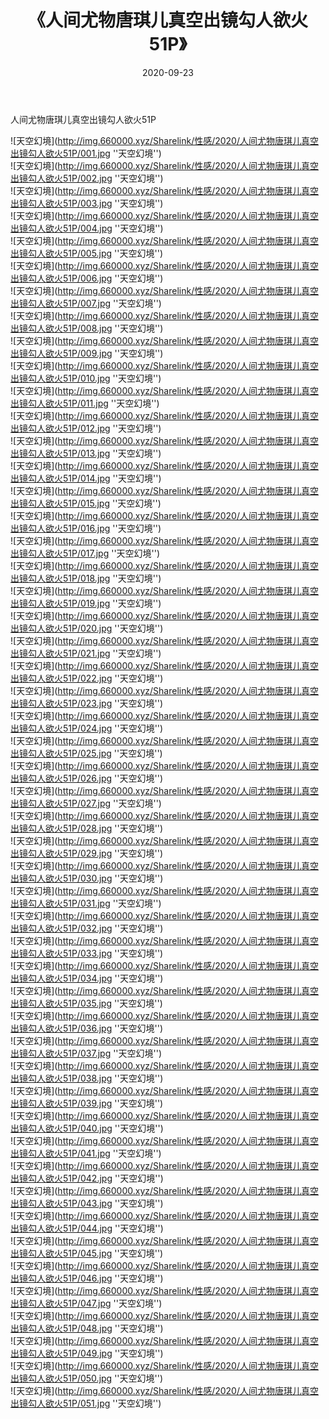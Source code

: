 ﻿---
layout: post
title:  《人间尤物唐琪儿真空出镜勾人欲火51P》
date:   2020-09-23
img: http://img.660000.xyz/Sharelink/性感/2020/人间尤物唐琪儿真空出镜勾人欲火51P/000.jpg
categories: [美女, 性感, 泳衣]
---

人间尤物唐琪儿真空出镜勾人欲火51P



![天空幻境](http://img.660000.xyz/Sharelink/性感/2020/人间尤物唐琪儿真空出镜勾人欲火51P/001.jpg ''天空幻境'') <br>
![天空幻境](http://img.660000.xyz/Sharelink/性感/2020/人间尤物唐琪儿真空出镜勾人欲火51P/002.jpg ''天空幻境'') <br>
![天空幻境](http://img.660000.xyz/Sharelink/性感/2020/人间尤物唐琪儿真空出镜勾人欲火51P/003.jpg ''天空幻境'') <br>
![天空幻境](http://img.660000.xyz/Sharelink/性感/2020/人间尤物唐琪儿真空出镜勾人欲火51P/004.jpg ''天空幻境'') <br>
![天空幻境](http://img.660000.xyz/Sharelink/性感/2020/人间尤物唐琪儿真空出镜勾人欲火51P/005.jpg ''天空幻境'') <br>
![天空幻境](http://img.660000.xyz/Sharelink/性感/2020/人间尤物唐琪儿真空出镜勾人欲火51P/006.jpg ''天空幻境'') <br>
![天空幻境](http://img.660000.xyz/Sharelink/性感/2020/人间尤物唐琪儿真空出镜勾人欲火51P/007.jpg ''天空幻境'') <br>
![天空幻境](http://img.660000.xyz/Sharelink/性感/2020/人间尤物唐琪儿真空出镜勾人欲火51P/008.jpg ''天空幻境'') <br>
![天空幻境](http://img.660000.xyz/Sharelink/性感/2020/人间尤物唐琪儿真空出镜勾人欲火51P/009.jpg ''天空幻境'') <br>
![天空幻境](http://img.660000.xyz/Sharelink/性感/2020/人间尤物唐琪儿真空出镜勾人欲火51P/010.jpg ''天空幻境'') <br>
![天空幻境](http://img.660000.xyz/Sharelink/性感/2020/人间尤物唐琪儿真空出镜勾人欲火51P/011.jpg ''天空幻境'') <br>
![天空幻境](http://img.660000.xyz/Sharelink/性感/2020/人间尤物唐琪儿真空出镜勾人欲火51P/012.jpg ''天空幻境'') <br>
![天空幻境](http://img.660000.xyz/Sharelink/性感/2020/人间尤物唐琪儿真空出镜勾人欲火51P/013.jpg ''天空幻境'') <br>
![天空幻境](http://img.660000.xyz/Sharelink/性感/2020/人间尤物唐琪儿真空出镜勾人欲火51P/014.jpg ''天空幻境'') <br>
![天空幻境](http://img.660000.xyz/Sharelink/性感/2020/人间尤物唐琪儿真空出镜勾人欲火51P/015.jpg ''天空幻境'') <br>
![天空幻境](http://img.660000.xyz/Sharelink/性感/2020/人间尤物唐琪儿真空出镜勾人欲火51P/016.jpg ''天空幻境'') <br>
![天空幻境](http://img.660000.xyz/Sharelink/性感/2020/人间尤物唐琪儿真空出镜勾人欲火51P/017.jpg ''天空幻境'') <br>
![天空幻境](http://img.660000.xyz/Sharelink/性感/2020/人间尤物唐琪儿真空出镜勾人欲火51P/018.jpg ''天空幻境'') <br>
![天空幻境](http://img.660000.xyz/Sharelink/性感/2020/人间尤物唐琪儿真空出镜勾人欲火51P/019.jpg ''天空幻境'') <br>
![天空幻境](http://img.660000.xyz/Sharelink/性感/2020/人间尤物唐琪儿真空出镜勾人欲火51P/020.jpg ''天空幻境'') <br>
![天空幻境](http://img.660000.xyz/Sharelink/性感/2020/人间尤物唐琪儿真空出镜勾人欲火51P/021.jpg ''天空幻境'') <br>
![天空幻境](http://img.660000.xyz/Sharelink/性感/2020/人间尤物唐琪儿真空出镜勾人欲火51P/022.jpg ''天空幻境'') <br>
![天空幻境](http://img.660000.xyz/Sharelink/性感/2020/人间尤物唐琪儿真空出镜勾人欲火51P/023.jpg ''天空幻境'') <br>
![天空幻境](http://img.660000.xyz/Sharelink/性感/2020/人间尤物唐琪儿真空出镜勾人欲火51P/024.jpg ''天空幻境'') <br>
![天空幻境](http://img.660000.xyz/Sharelink/性感/2020/人间尤物唐琪儿真空出镜勾人欲火51P/025.jpg ''天空幻境'') <br>
![天空幻境](http://img.660000.xyz/Sharelink/性感/2020/人间尤物唐琪儿真空出镜勾人欲火51P/026.jpg ''天空幻境'') <br>
![天空幻境](http://img.660000.xyz/Sharelink/性感/2020/人间尤物唐琪儿真空出镜勾人欲火51P/027.jpg ''天空幻境'') <br>
![天空幻境](http://img.660000.xyz/Sharelink/性感/2020/人间尤物唐琪儿真空出镜勾人欲火51P/028.jpg ''天空幻境'') <br>
![天空幻境](http://img.660000.xyz/Sharelink/性感/2020/人间尤物唐琪儿真空出镜勾人欲火51P/029.jpg ''天空幻境'') <br>
![天空幻境](http://img.660000.xyz/Sharelink/性感/2020/人间尤物唐琪儿真空出镜勾人欲火51P/030.jpg ''天空幻境'') <br>
![天空幻境](http://img.660000.xyz/Sharelink/性感/2020/人间尤物唐琪儿真空出镜勾人欲火51P/031.jpg ''天空幻境'') <br>
![天空幻境](http://img.660000.xyz/Sharelink/性感/2020/人间尤物唐琪儿真空出镜勾人欲火51P/032.jpg ''天空幻境'') <br>
![天空幻境](http://img.660000.xyz/Sharelink/性感/2020/人间尤物唐琪儿真空出镜勾人欲火51P/033.jpg ''天空幻境'') <br>
![天空幻境](http://img.660000.xyz/Sharelink/性感/2020/人间尤物唐琪儿真空出镜勾人欲火51P/034.jpg ''天空幻境'') <br>
![天空幻境](http://img.660000.xyz/Sharelink/性感/2020/人间尤物唐琪儿真空出镜勾人欲火51P/035.jpg ''天空幻境'') <br>
![天空幻境](http://img.660000.xyz/Sharelink/性感/2020/人间尤物唐琪儿真空出镜勾人欲火51P/036.jpg ''天空幻境'') <br>
![天空幻境](http://img.660000.xyz/Sharelink/性感/2020/人间尤物唐琪儿真空出镜勾人欲火51P/037.jpg ''天空幻境'') <br>
![天空幻境](http://img.660000.xyz/Sharelink/性感/2020/人间尤物唐琪儿真空出镜勾人欲火51P/038.jpg ''天空幻境'') <br>
![天空幻境](http://img.660000.xyz/Sharelink/性感/2020/人间尤物唐琪儿真空出镜勾人欲火51P/039.jpg ''天空幻境'') <br>
![天空幻境](http://img.660000.xyz/Sharelink/性感/2020/人间尤物唐琪儿真空出镜勾人欲火51P/040.jpg ''天空幻境'') <br>
![天空幻境](http://img.660000.xyz/Sharelink/性感/2020/人间尤物唐琪儿真空出镜勾人欲火51P/041.jpg ''天空幻境'') <br>
![天空幻境](http://img.660000.xyz/Sharelink/性感/2020/人间尤物唐琪儿真空出镜勾人欲火51P/042.jpg ''天空幻境'') <br>
![天空幻境](http://img.660000.xyz/Sharelink/性感/2020/人间尤物唐琪儿真空出镜勾人欲火51P/043.jpg ''天空幻境'') <br>
![天空幻境](http://img.660000.xyz/Sharelink/性感/2020/人间尤物唐琪儿真空出镜勾人欲火51P/044.jpg ''天空幻境'') <br>
![天空幻境](http://img.660000.xyz/Sharelink/性感/2020/人间尤物唐琪儿真空出镜勾人欲火51P/045.jpg ''天空幻境'') <br>
![天空幻境](http://img.660000.xyz/Sharelink/性感/2020/人间尤物唐琪儿真空出镜勾人欲火51P/046.jpg ''天空幻境'') <br>
![天空幻境](http://img.660000.xyz/Sharelink/性感/2020/人间尤物唐琪儿真空出镜勾人欲火51P/047.jpg ''天空幻境'') <br>
![天空幻境](http://img.660000.xyz/Sharelink/性感/2020/人间尤物唐琪儿真空出镜勾人欲火51P/048.jpg ''天空幻境'') <br>
![天空幻境](http://img.660000.xyz/Sharelink/性感/2020/人间尤物唐琪儿真空出镜勾人欲火51P/049.jpg ''天空幻境'') <br>
![天空幻境](http://img.660000.xyz/Sharelink/性感/2020/人间尤物唐琪儿真空出镜勾人欲火51P/050.jpg ''天空幻境'') <br>
![天空幻境](http://img.660000.xyz/Sharelink/性感/2020/人间尤物唐琪儿真空出镜勾人欲火51P/051.jpg ''天空幻境'') <br>